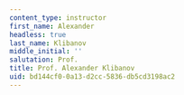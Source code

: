 ```yaml
---
content_type: instructor
first_name: Alexander
headless: true
last_name: Klibanov
middle_initial: ''
salutation: Prof.
title: Prof. Alexander Klibanov
uid: bd144cf0-0a13-d2cc-5836-db5cd3198ac2
---
```

